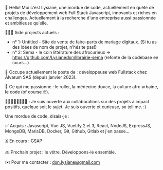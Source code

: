 👋 Hello! Moi c'est Lysiane, une mordue de code, actuellement en quête de projets de développement web Full Stack Javascript, innovants et riches en challenges. Actuellement à la recherche d'une entreprise aussi passionnée et ambitieuse qu'elle.

👩🏾‍💻 Side projects actuels : 
  - n° 1: Untitled - Site de vente de faire-parts de mariage digitaux. (Si tu as des idées de nom de projet, n'hésite pas!)
  - n° 2: Sema - le coin littérature des afrocurieux => https://github.com/Lysianedon/librairie-sema (refonte de la codebase en cours...)

💼 Occupe actuellement le poste de : développeuse web Fullstack chez Alvarum SAS (depuis janvier 2023).

🌱 Ce qui me passionne : le roller, la médecine douce, la culture afro urbaine, le code (of course 🤓).

🙋🏾‍♀️🙋🏼‍♂️💁🏼 : Je suis ouverte aux collaborations sur des projets à impact positifs, quelque soit le sujet. Je suis ouverte et curieuse, so tell me. :)

Une mordue de code, disais-je :

✅ Acquis : Javascript, Vue JS, Vuetify 2 et 3, React, NodeJS, ExpressJS, MongoDB, MariaDB, Docker, Git, Github, Gitlab et j'en passe...

⏳ En cours : GSAP

🔜 Prochain projet : le vôtre. Développons-le ensemble. 

✉️ Pour me contacter : don.lysiane@gmail.com
